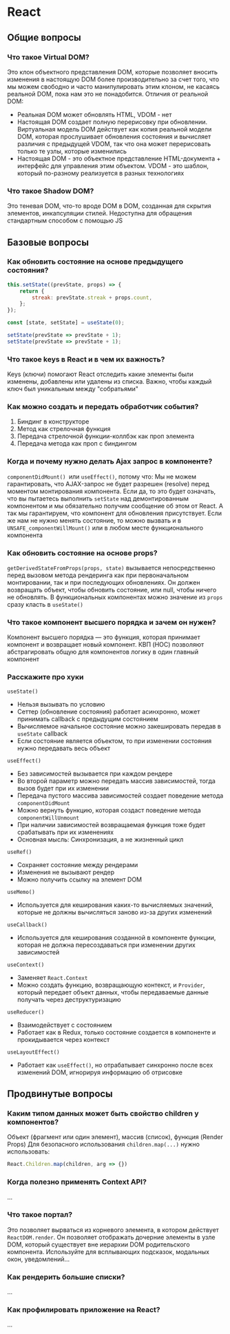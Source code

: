 # React

## Общие вопросы

### Что такое Virtual DOM?

Это клон объектного представления DOM, которые позволяет вносить изменения в настоящую
DOM более производительно за счет того, что мы можем свободно и часто манипулировать
этим клоном, не касаясь реальной DOM, пока нам это не понадобится.
Отличия от реальной DOM:
- Реальная DOM может обновлять HTML, VDOM - нет
- Настоящая DOM создает полную перерисовку при обновлении. Виртуальная модель DOM
  действует как копия реальной модели DOM, которая прослушивает обновления
  состояния и вычисляет различия с предыдущей VDOM, так что она может перерисовать
  только те узлы, которые изменились
- Настоящая DOM - это объектное представление HTML-документа + интерфейс для управления
  этим объектом. VDOM - это шаблон, который по-разному реализуется в разных технологиях


### Что такое Shadow DOM?

Это теневая DOM, что-то вроде DOM в DOM, созданная для скрытия элементов, инкапсуляции
стилей. Недоступна для обращения стандартным способом с помощью JS


## Базовые вопросы

### Как обновить состояние на основе предыдущего состояния?

```javascript
this.setState((prevState, props) => {
    return {
        streak: prevState.streak + props.count,
    };
});
```

```javascript
const [state, setState] = useState(0);

setState(prevState => prevState + 1);
setState(prevState => prevState + 1);
```


### Что такое keys в React и в чем их важность?

Keys (ключи) помогают React отследить какие элементы были изменены, добавлены или
удалены из списка.
Важно, чтобы каждый ключ был уникальным между "собратьями"


### Как можно создать и передать обработчик события?

1. Биндинг в конструкторе
2. Метод как стрелочная функция
3. Передача стрелочной функции-коллбэк как проп элемента
4. Передача метода как проп с биндингом


### Когда и почему нужно делать Ajax запрос в компоненте?

`componentDidMount() `или `useEffect()`, потому что:
Мы не можем гарантировать, что AJAX-запрос не будет разрешен (resolve) перед моментом
монтирования компонента. Если да, то это будет означать, что вы пытаетесь выполнить
`setState` над демонтированным компонентом и мы обязательно получим сообщение об этом
от React. А так мы гарантируем, что компонент для обновления присутствует.
Если же нам не нужно менять состояние, то можно вызвать и в `UNSAFE_componentWillMount()`
или в любом месте функционального компонента


### Как обновить состояние на основе props?

`getDerivedStateFromProps(props, state)` вызывается непосредственно перед вызовом метода
рендеринга как при первоначальном монтировании, так и при последующих обновлениях.
Он должен возвращать объект, чтобы обновить состояние, или null, чтобы ничего не обновлять.
В функциональных компонентах можно значение из `props` сразу класть в `useState()`


### Что такое компонент высшего порядка и зачем он нужен?

Компонент высшего порядка — это функция, которая принимает компонент и возвращает
новый компонент.
КВП (HOC) позволяют абстрагировать общую для компонентов логику в один главный компонент


### Расскажите про хуки

`useState()`

- Нельзя вызывать по условию
- Сеттер (обновление состояния) работает асинхронно, может принимать callback с предыдущим состоянием
- Вычисляемое начальное состояние можно закешировать передав в `useState` callback
- Если состояние является объектом, то при изменении состояния нужно передавать весь объект

`useEffect()`

- Без зависимостей вызывается при каждом рендере
- Во второй параметр можно передать массив зависимостей, тогда вызов будет при их изменении
- Передача пустого массива зависимостей создает поведение метода `componentDidMount`
- Можно вернуть функцию, которая создаст поведение метода `componentWillUnmount`
- При наличии зависимостей возвращаемая функция тоже будет срабатывать при их изменениях
- Основная мысль: Синхронизация, а не жизненный цикл

`useRef()`

- Сохраняет состояние между рендерами
- Изменения не вызывают рендер
- Можно получить ссылку на элемент DOM

`useMemo()`

- Используется для кеширования каких-то вычисляемых значений, которые не должны вычисляться заново
  из-за других изменений

`useCallback()`

- Используется для кеширования созданной в компоненте функции, которая не должна пересоздаваться
  при изменении других зависимостей

`useContext()`

- Заменяет `React.Context`
- Можно создать функцию, возвращающую контекст, и `Provider`, который передает объект данных, чтобы
  передаваемые данные получать через деструктуризацию

`useReducer()`

- Взаимодействует с состоянием
- Работает как в Redux, только состояние создается в компоненте и прокидывается через контекст

`useLayoutEffect()`

- Работает как `useEffect()`, но отрабатывает синхронно после всех изменений DOM, игнорируя
  информацию об отрисовке


## Продвинутые вопросы

### Каким типом данных может быть свойство children у компонентов?

Объект (фрагмент или один элемент), массив (список), функция (Render Props)
Для безопасного использования `children.map(...)` нужно использовать:

```javascript
React.Children.map(children, arg => {})
```


### Когда полезно применять Context API?

...


### Что такое портал?

Это позволяет вырваться из корневого элемента, в котором действует `ReactDOM.render`.
Он позволяет отображать дочерние элементы в узле DOM, который существует вне иерархии
DOM родительского компонента. Используйте для всплывающих подсказок, модальных окон,
уведомлений...


### Как рендерить большие списки?

...


### Как профилировать приложение на React?

...